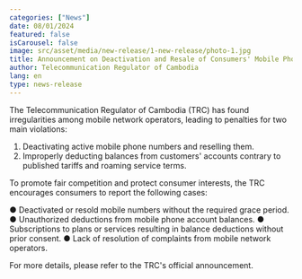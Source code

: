 ```yaml
---
categories: ["News"]
date: 08/01/2024
featured: false
isCarousel: false
image: src/asset/media/new-release/1-new-release/photo-1.jpg
title: Announcement on Deactivation and Resale of Consumers' Mobile Phone Numbers and Deductions from Mobile Phone Number Account Balances Contrary to Applicable Law and Regulation
author: Telecommunication Regulator of Cambodia
lang: en
type: news-release
---
```


The Telecommunication Regulator of Cambodia (TRC) has found irregularities among mobile network operators, leading to penalties for two main violations:

1. Deactivating active mobile phone numbers and reselling them.
2. Improperly deducting balances from customers' accounts contrary to published tariffs and roaming service terms.

To promote fair competition and protect consumer interests, the TRC encourages consumers to report the following cases:

● Deactivated or resold mobile numbers without the required grace period.
● Unauthorized deductions from mobile phone account balances.
● Subscriptions to plans or services resulting in balance deductions without prior consent.
● Lack of resolution of complaints from mobile network operators.

For more details, please refer to the TRC's official announcement.
